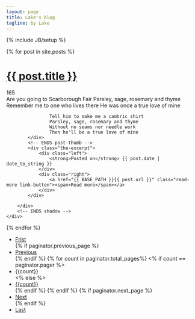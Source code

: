 ```yaml
---
layout: page
title: Lake's blog
tagline: by Lake
---
```

{% include JB/setup %}

  {% for post in site.posts %}
    <div class="post">
        <h1>
            <a href="{{ BASE_PATH }}{{ post.url }}">{{ post.title }}</a></h1>
        <div class="n-comments">
            165</div>
        <!-- shadow -->
        <div class="thumb-shadow">
            <!-- post-thumb -->
            <div class="post-thumbnail">
               Are you going to Scarborough Fair
                    Parsley, sage, rosemary and thyme
                    Remember me to one who lives there
                    He was once a true love of mine

                    Tell him to make me a cambric shirt
                    Parsley, sage, rosemary and thyme
                    Without no seams nor needle work
                    Then he'll be a true love of mine
            </div>
            <!-- ENDS post-thumb -->
            <div class="the-excerpt">
                <div class="left">
                    <strong>Posted on</strong> {{ post.date | date_to_string }} 
                </div>
                <div class="right">
                    <a href="{{ BASE_PATH }}{{ post.url }}" class="read-more link-button"><span>Read more</span></a>
                </div>
            </div>
            
        </div>
        <!-- ENDS shadow -->
    </div>
  {% endfor %}

<div class="clear">
    </div>
    <ul class='pager'>
        <li class='first-page'><a href='/page1'>Frist</a></li>
        {% if paginator.previous_page %}
            <li><a href='/page{{paginator.previous_page}}'>Previous</a></li>
        {% endif %}
        {% for count in paginator.total_pages%}
            <% if count == paginator.pager %>
                <li class='active'>{{count}}</li>
            <% else %>
                <li><a href='/page{{count}}'>{{count}}</a></li>
            {% endif %}
        {% endif %}
        {% if paginator.next_page %}
            <li><a href='#'>Next</a></li>
        {% endif %}
        <li class='last-page'><a href='/page{{paginator.total_pages}}'>Last</a></li>
</ul>

